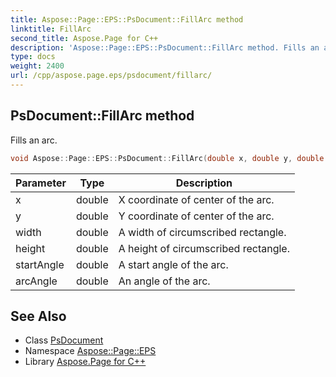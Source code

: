 ```yaml
---
title: Aspose::Page::EPS::PsDocument::FillArc method
linktitle: FillArc
second_title: Aspose.Page for C++
description: 'Aspose::Page::EPS::PsDocument::FillArc method. Fills an arc in C++.'
type: docs
weight: 2400
url: /cpp/aspose.page.eps/psdocument/fillarc/
---
```

## PsDocument::FillArc method


Fills an arc.

```cpp
void Aspose::Page::EPS::PsDocument::FillArc(double x, double y, double width, double height, double startAngle, double arcAngle)
```


| Parameter | Type | Description |
| --- | --- | --- |
| x | double | X coordinate of center of the arc. |
| y | double | Y coordinate of center of the arc. |
| width | double | A width of circumscribed rectangle. |
| height | double | A height of circumscribed rectangle. |
| startAngle | double | A start angle of the arc. |
| arcAngle | double | An angle of the arc. |

## See Also

* Class [PsDocument](../)
* Namespace [Aspose::Page::EPS](../../)
* Library [Aspose.Page for C++](../../../)
